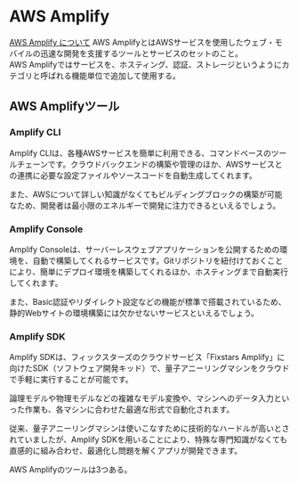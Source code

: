 # AWS Amplify
[AWS Amplify について](https://whnyab.com/amplify-ssr-cicd/)
AWS AmplifyとはAWSサービスを使用したウェブ・モバイルの迅速な開発を支援するツールとサービスのセットのこと。  
AWS Amplifyではサービスを、ホスティング、認証、ストレージというようにカテゴリと呼ばれる機能単位で追加して使用する。

## AWS Amplifyツール

### Amplify CLI

Amplify CLIは、各種AWSサービスを簡単に利用できる、コマンドベースのツールチェーンです。クラウドバックエンドの構築や管理のほか、AWSサービスとの連携に必要な設定ファイルやソースコードを自動生成してくれます。

また、AWSについて詳しい知識がなくてもビルディングブロックの構築が可能なため、開発者は最小限のエネルギーで開発に注力できるといえるでしょう。

### Amplify Console

Amplify Consoleは、サーバーレスウェブアプリケーションを公開するための環境を、自動で構築してくれるサービスです。Gitリポジトリを紐付けておくことにより、簡単にデプロイ環境を構築してくれるほか、ホスティングまで自動実行してくれます。

また、Basic認証やリダイレクト設定などの機能が標準で搭載されているため、静的Webサイトの環境構築には欠かせないサービスといえるでしょう。

### Amplify SDK

Amplify SDKは、フィックスターズのクラウドサービス「Fixstars Amplify」に向けたSDK（ソフトウェア開発キッド）で、量子アニーリングマシンをクラウドで手軽に実行することが可能です。

論理モデルや物理モデルなどの複雑なモデル変換や、マシンへのデータ入力といった作業も、各マシンに合わせた最適な形式で自動化されます。

従来、量子アニーリングマシンは使いこなすために技術的なハードルが高いとされていましたが、Amplify SDKを用いることにより、特殊な専門知識がなくても直感的に組み合わせ、最適化し問題を解くアプリが開発できます。

AWS Amplifyのツールは3つある。